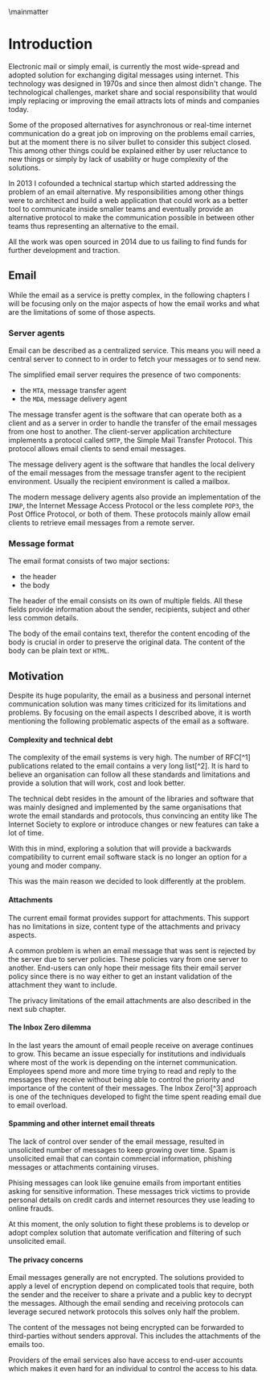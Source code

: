 \mainmatter

# Introduction

Electronic mail or simply email, is currently the most wide-spread and adopted
solution for exchanging digital messages using internet. This technology was
designed in 1970s and since then almost didn't change. The technological
challenges, market share and social responsibility that would imply replacing
or improving the email attracts lots of minds and companies today.

Some of the proposed alternatives for asynchronous or real-time internet
communication do a great job on improving on the problems email carries, but at
the moment there is no silver bullet to consider this subject closed. This
among other things could be explained either by user reluctance to new things
or simply by lack of usability or huge complexity of the solutions.

In 2013 I cofounded a technical startup which started addressing the problem of
an email alternative. My responsibilities among other things were to architect
and build a web application that could work as a better tool to communicate
inside smaller teams and eventually provide an alternative protocol to make the
communication possible in between other teams thus representing an alternative
to the email.

All the work was open sourced in 2014 due to us failing to find funds for
further development and traction.

## Email

While the email as a service is pretty complex, in the following chapters I
will be focusing only on the major aspects of how the email works and what are
the limitations of some of those aspects.

### Server agents

Email can be described as a centralized service. This means you will need a
central server to connect to in order to fetch your messages or to send new.

The simplified email server requires the presence of two components:

 * the ``MTA``, message transfer agent
 * the ``MDA``, message delivery agent

The message transfer agent is the software that can operate both as a client
and as a server in order to handle the transfer of the email messages from one
host to another. The client-server application architecture implements a
protocol called ``SMTP``, the Simple Mail Transfer Protocol. This protocol
allows email clients to send email messages.

The message delivery agent is the software that handles the local delivery of
the email messages from the message transfer agent to the recipient
environment. Usually the recipient environment is called a mailbox.

The modern message delivery agents also provide an implementation of the
``IMAP``, the Internet Message Access Protocol or the less complete ``POP3``,
the Post Office Protocol, or both of them. These protocols mainly allow email
clients to retrieve email messages from a remote server.

### Message format

The email format consists of two major sections:

 * the header
 * the body

The header of the email consists on its own of multiple fields. All these fields
provide information about the sender, recipients, subject and other
less common details.

The body of the email contains text, therefor the content encoding of the body
is crucial in order to preserve the original data. The content of the body can
be plain text or ``HTML``.

## Motivation

Despite its huge popularity, the email as a business and personal internet
communication solution was many times criticized for its limitations and
problems. By focusing on the email aspects I described above, it is worth
mentioning the following problematic aspects of the email as a software.

#### Complexity and technical debt

The complexity of the email systems is very high. The number of RFC[^1]
publications related to the email contains a very long list[^2]. It is hard to
believe an organisation can follow all these standards and limitations and
provide a solution that will work, cost and look better.

The technical debt resides in the amount of the libraries and software that
was mainly designed and implemented by the same organisations that wrote the
email standards and protocols, thus convincing an entity like The Internet
Society to explore or introduce changes or new features can take a lot of time.

With this in mind, exploring a solution that will provide a backwards
compatibility to current email software stack is no longer an option for a
young and moder company.

This was the main reason we decided to look differently at the problem.

#### Attachments

The current email format provides support for attachments. This support has
no limitations in size, content type of the attachments and privacy aspects.

A common problem is when an email message that was sent is rejected by the
server due to server policies. These policies vary from one server to another.
End-users can only hope their message fits their email server policy since
there is no way either to get an instant validation of the attachment they want
to include.

The privacy limitations of the email attachments are also described in the next
sub chapter.

#### The Inbox Zero dilemma

In the last years the amount of email people receive on average continues to
grow. This became an issue especially for institutions and individuals where
most of the work is depending on the internet communication. Employees spend
more and more time trying to read and reply to the messages they receive
without being able to control the priority and importance of the content of
their messages. The Inbox Zero[^3] approach is one of the techniques developed
to fight the time spent reading email due to email overload.

#### Spamming and other internet email threats

The lack of control over sender of the email message, resulted in unsolicited
number of messages to keep growing over time. Spam is unsolicited email that
can contain commercial information, phishing messages or attachments containing
viruses.

Phising messages can look like genuine emails from important entities asking
for sensitive information. These messages trick victims to provide personal
details on credit cards and internet resources they use leading to online
frauds.

At this moment, the only solution to fight these problems is to develop or
adopt complex solution that automate verification and filtering of such
unsolicited email.

#### The privacy concerns

Email messages generally are not encrypted. The solutions provided to apply
a level of encryption depend on complicated tools that require, both the
sender and the receiver to share a private and a public key to decrypt the
messages. Although the email sending and receiving protocols can leverage
secured network protocols this solves only half the problem.

The content of the messages not being encrypted can be forwarded to third-parties
without senders approval. This includes the attachments of the emails too.

Providers of the email services also have access to end-user accounts which
makes it even hard for an individual to control the access to his data.
